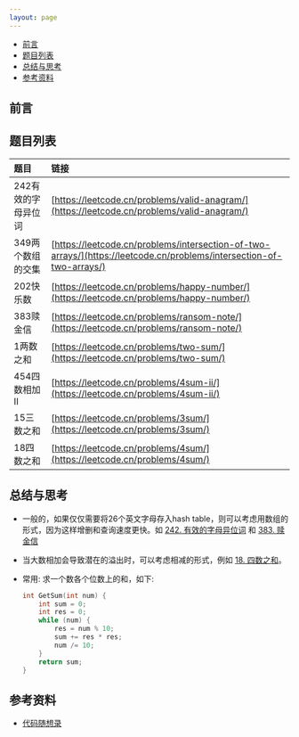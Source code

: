 ```yaml
---
layout: page
---
```


<!-- vim-markdown-toc Marked -->

* [前言](#前言)
* [题目列表](#题目列表)
* [总结与思考](#总结与思考)
* [参考资料](#参考资料)

<!-- vim-markdown-toc -->

## 前言

## 题目列表

| 题目 | 链接 | 
|:-----|:------|
| 242有效的字母异位词 | [https://leetcode.cn/problems/valid-anagram/](https://leetcode.cn/problems/valid-anagram/) | 
| 349两个数组的交集 | [https://leetcode.cn/problems/intersection-of-two-arrays/](https://leetcode.cn/problems/intersection-of-two-arrays/) |
| 202快乐数 | [https://leetcode.cn/problems/happy-number/](https://leetcode.cn/problems/happy-number/) |
| 383赎金信 | [https://leetcode.cn/problems/ransom-note/](https://leetcode.cn/problems/ransom-note/) |
| 1两数之和 | [https://leetcode.cn/problems/two-sum/](https://leetcode.cn/problems/two-sum/) |
| 454四数相加II | [https://leetcode.cn/problems/4sum-ii/](https://leetcode.cn/problems/4sum-ii/) |
| 15三数之和 | [https://leetcode.cn/problems/3sum/](https://leetcode.cn/problems/3sum/) |
| 18四数之和 | [https://leetcode.cn/problems/4sum/](https://leetcode.cn/problems/4sum/) |


## 总结与思考

- 一般的，如果仅仅需要将26个英文字母存入hash table，则可以考虑用数组的形式，因为这样增删和查询速度更快。如 [242. 有效的字母异位词](#242.-有效的字母异位词) 和 [383. 赎金信](#383.-赎金信)

- 当大数相加会导致潜在的溢出时，可以考虑相减的形式，例如 [18. 四数之和](#18.-四数之和)。

- 常用: 求一个数各个位数上的和，如下:

    ```cpp
    int GetSum(int num) {
        int sum = 0;
        int res = 0;
        while (num) {
            res = num % 10;
            sum += res * res;
            num /= 10;
        }
        return sum;
    }
    ```

## 参考资料

- [代码随想录](https://programmercarl.com/)
